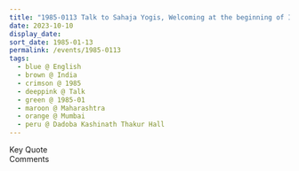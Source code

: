 ```yaml
---
title: "1985-0113 Talk to Sahaja Yogis, Welcoming at the beginning of India Tour, Dadoba Kashinath Thakur Hall, Gokhale Road (North), Dadar, Mumbai, Maharashtra, India"
date: 2023-10-10
display_date: 
sort_date: 1985-01-13
permalink: /events/1985-0113
tags:
  - blue @ English
  - brown @ India
  - crimson @ 1985
  - deeppink @ Talk
  - green @ 1985-01
  - maroon @ Maharashtra
  - orange @ Mumbai
  - peru @ Dadoba Kashinath Thakur Hall
---
```


<wave-list>
  <list-title color="green" width="75">Key Quote</list-title>
  <list-item color="BlanchedAlmond"  width="200"></list-item>
  <list-item color="Lavender"></list-item>
  <list-item color="BlanchedAlmond"></list-item>
</wave-list>

<br>

<wave-list>
  <list-title color="green" width="75">Comments</list-title>
  <list-item color="BlanchedAlmond"  width="200"></list-item>
  <list-item color="Lavender"></list-item>
  <list-item color="BlanchedAlmond"></list-item>
</wave-list>